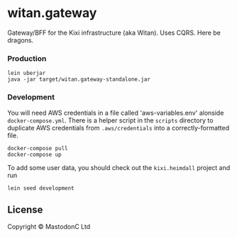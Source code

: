 # witan.gateway

Gateway/BFF for the Kixi infrastructure (aka Witan).
Uses CQRS.
Here be dragons.

### Production
```
lein uberjar
java -jar target/witan.gateway-standalone.jar
```

### Development
You will need AWS credentials in a file called 'aws-variables.env' alonside `docker-compose.yml`. There is a helper script in the `scripts` directory to duplicate AWS credentials from `.aws/credentials` into a correctly-formatted file.
```
docker-compose pull
docker-compose up
```

To add some user data, you should check out the `kixi.heimdall` project and run

```
lein seed development
```

## License

Copyright © MastodonC Ltd
